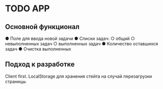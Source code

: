 # TODO APP

## Основной функционал

● Поле для ввода новой задачи
● Списки задач:
○ общий
○ невыполненных задач
○ выполненных задач
● Количество оставшихся задач
● Очистка выполненных

## Подход к разработке

Client first. LocalStorage для хранения стейта на случай перезагрузки страницы.
